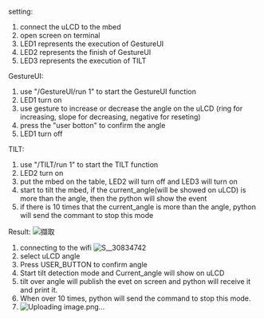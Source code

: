 setting:
1. connect the uLCD to the mbed
2. open screen on terminal
3. LED1 represents the execution of GestureUI
4. LED2 represents the finish of GestureUI
5. LED3 represents the execution of TILT

GestureUI:
1. use "/GestureUI/run 1" to start the GestureUI function
2. LED1 turn on
3. use gesture to increase or decrease the angle on the uLCD (ring for increasing, slope for decreasing, negative for reseting)
4. press the "user botton" to confirm the angle
5. LED1 turn off

TILT:
1. use "/TILT/run 1" to start the TILT function
2. LED2 turn on
3. put the mbed on the table, LED2 will turn off and LED3 will turn on
4. start to tilt the mbed, if the current_angle(will be showed on uLCD) is more than the angle, then the python will show the event
5. if there is 10 times that the current_angle is more than the angle, python will send the commant to stop this mode 

Result:
![擷取](https://user-images.githubusercontent.com/79572143/117811930-b87bf480-b293-11eb-955a-c9a3c7569567.PNG)
1. connecting to the wifi
![S__30834742](https://user-images.githubusercontent.com/79572143/117812057-e5300c00-b293-11eb-82d3-16c539dbebcd.jpg)
2. select uLCD angle
3. Press USER_BUTTON to confirm angle
4. Start tilt detection mode and Current_angle will show on uLCD
5. tilt over  angle will publish the evet on screen and python will receive it and print it.
6. When over 10 times, python will send the command to stop this mode.
7. ![Uploading image.png…]()


